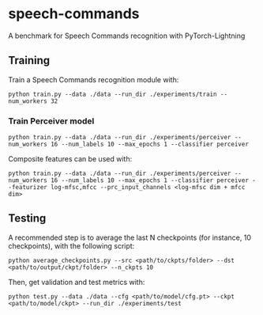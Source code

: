 # speech-commands
A benchmark for Speech Commands recognition with PyTorch-Lightning

## Training
Train a Speech Commands recognition module with:
```
python train.py --data ./data --run_dir ./experiments/train --num_workers 32
```

### Train Perceiver model
```
python train.py --data ./data --run_dir ./experiments/perceiver --num_workers 16 --num_labels 10 --max_epochs 1 --classifier perceiver
```

Composite features can be used with:
```
python train.py --data ./data --run_dir ./experiments/perceiver --num_workers 16 --num_labels 10 --max_epochs 1 --classifier perceiver --featurizer log-mfsc,mfcc --prc_input_channels <log-mfsc dim + mfcc dim>
```

## Testing
A recommended step is to average the last N checkpoints (for instance, 10 checkpoints), with the following script:
```
python average_checkpoints.py --src <path/to/ckpts/folder> --dst <path/to/output/ckpt/folder> --n_ckpts 10
```

Then, get validation and test metrics with:
```
python test.py --data ./data --cfg <path/to/model/cfg.pt> --ckpt <path/to/model/ckpt> --run_dir ./experiments/test
```